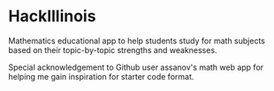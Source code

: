 HackIllinois
============

Mathematics educational app to help students study for math subjects based on their topic-by-topic strengths and weaknesses.

Special acknowledgement to Github user assanov's math web app for helping me gain inspiration for starter code format.
